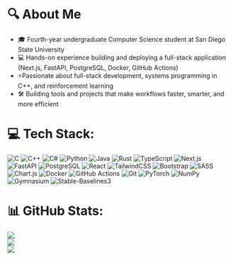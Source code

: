 # 🔍 About Me
- 🎓 Fourth-year undergraduate Computer Science student at San Diego State University
- 💻 Hands-on experience building and deploying a full-stack application (Next.js, FastAPI, PostgreSQL, Docker, GitHub Actions)
- ⚡Passionate about full-stack development, systems programming in C++, and reinforcement learning
- 🛠️ Building tools and projects that make workflows faster, smarter, and more efficient

# 💻 Tech Stack:
![C](https://img.shields.io/badge/C-00599C?style=for-the-badge&logo=c&logoColor=white) ![C++](https://img.shields.io/badge/C++-00599C?style=for-the-badge&logo=cplusplus&logoColor=white) ![C#](https://img.shields.io/badge/c%23-%23239120.svg?style=for-the-badge&logo=csharp&logoColor=white) ![Python](https://img.shields.io/badge/python-3670A0?style=for-the-badge&logo=python&logoColor=ffdd54) ![Java](https://img.shields.io/badge/java-%23ED8B00.svg?style=for-the-badge&logo=openjdk&logoColor=white) ![Rust](https://img.shields.io/badge/Rust-000000?style=for-the-badge&logo=rust&logoColor=white) ![TypeScript](https://img.shields.io/badge/TypeScript-007ACC?style=for-the-badge&logo=typescript&logoColor=white) ![Next.js](https://img.shields.io/badge/Next.js-000000?style=for-the-badge&logo=nextdotjs&logoColor=white) ![FastAPI](https://img.shields.io/badge/FastAPI-009688?style=for-the-badge&logo=fastapi&logoColor=white) ![PostgreSQL](https://img.shields.io/badge/PostgreSQL-336791?style=for-the-badge&logo=postgresql&logoColor=white) ![React](https://img.shields.io/badge/React-20232A?style=for-the-badge&logo=react&logoColor=61DAFB) ![TailwindCSS](https://img.shields.io/badge/Tailwind_CSS-38B2AC?style=for-the-badge&logo=tailwind-css&logoColor=white) ![Bootstrap](https://img.shields.io/badge/Bootstrap-563D7C?style=for-the-badge&logo=bootstrap&logoColor=white) ![SASS](https://img.shields.io/badge/SASS-hotpink.svg?style=for-the-badge&logo=SASS&logoColor=white) ![Chart.js](https://img.shields.io/badge/Chart.js-FF6384?style=for-the-badge&logo=chartdotjs&logoColor=white) ![Docker](https://img.shields.io/badge/Docker-2496ED?style=for-the-badge&logo=docker&logoColor=white) ![GitHub Actions](https://img.shields.io/badge/GitHub_Actions-2088FF?style=for-the-badge&logo=githubactions&logoColor=white) ![Git](https://img.shields.io/badge/Git-F05032?style=for-the-badge&logo=git&logoColor=white) ![PyTorch](https://img.shields.io/badge/PyTorch-EE4C2C?style=for-the-badge&logo=pytorch&logoColor=white) ![NumPy](https://img.shields.io/badge/numpy-%23013243.svg?style=for-the-badge&logo=numpy&logoColor=white) ![Gymnasium](https://img.shields.io/badge/Gymnasium-000000?style=for-the-badge&logo=openai&logoColor=white) ![Stable-Baselines3](https://img.shields.io/badge/Stable--Baselines3-0A66C2?style=for-the-badge&logo=python&logoColor=white)

# 📊 GitHub Stats:
![](https://github-readme-stats-xzanderbr.vercel.app/api?username=xzanderbr&theme=dracula&show_icons=true&hide_border=true&include_all_commits=false&card_width=400&count_private=true)<br/>
![](https://github-readme-stats-xzanderbr.vercel.app/api/top-langs/?username=xzanderbr&theme=dracula&hide_border=true&include_all_commits=false&count_private=true&hide=Cmake,HTML,CSS,JavaScript,SCSS,Powershell,Shell,TeX&layout=compact&card_width=437)<br/>
![](https://komarev.com/ghpvc/?username=xzanderbr)

<!-- WELCOME TO MY PROFILE -->
